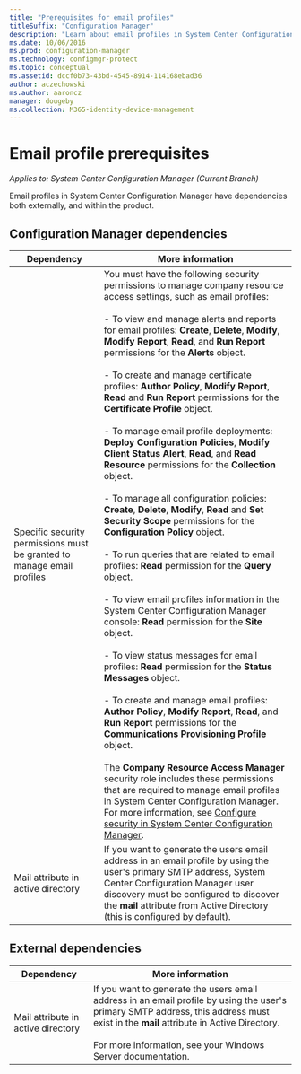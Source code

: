 ```yaml
---
title: "Prerequisites for email profiles"
titleSuffix: "Configuration Manager"
description: "Learn about email profiles in System Center Configuration Manager and their dependencies both externally and within the product."
ms.date: 10/06/2016
ms.prod: configuration-manager
ms.technology: configmgr-protect
ms.topic: conceptual
ms.assetid: dccf0b73-43bd-4545-8914-114168ebad36
author: aczechowski
ms.author: aaroncz
manager: dougeby
ms.collection: M365-identity-device-management
---
```

# Email profile prerequisites

*Applies to: System Center Configuration Manager (Current Branch)*

Email profiles in System Center Configuration Manager have dependencies both externally, and within the product.  

## Configuration Manager dependencies  

|Dependency|More information|  
|----------------|----------------------|  
|Specific security permissions must be granted to manage email profiles|You must have the following security permissions to manage company resource access settings, such as email profiles:<br /><br /> - To view and manage alerts and reports for email profiles: **Create**, **Delete**, **Modify**, **Modify Report**, **Read**, and **Run Report** permissions for the **Alerts** object.<br /><br /> - To create and manage certificate profiles: **Author Policy**, **Modify Report**, **Read** and **Run Report** permissions for the **Certificate Profile** object.<br /><br /> - To manage email profile deployments: **Deploy Configuration Policies**, **Modify Client Status Alert**, **Read**, and **Read Resource** permissions for the **Collection** object.<br /><br /> - To manage all configuration policies: **Create**, **Delete**, **Modify**, **Read** and **Set Security Scope** permissions for the **Configuration Policy** object.<br /><br /> - To run queries that are related to email profiles: **Read** permission for the **Query** object.<br /><br /> - To view email profiles information in the System Center Configuration Manager console: **Read** permission for the **Site** object.<br /><br /> - To view status messages for email profiles: **Read** permission for the **Status Messages** object.<br /><br /> - To create and manage email profiles: **Author Policy**, **Modify Report**, **Read**, and **Run Report** permissions for the **Communications Provisioning Profile** object.<br /><br /> The **Company Resource Access Manager** security role includes these permissions that are required to manage email profiles in System Center Configuration Manager. For more information, see [Configure security in System Center Configuration Manager](../../core/plan-design/security/configure-security.md).|  
|Mail attribute in active directory|If you want to generate the users email address in an email profile by using the user's primary SMTP address, System Center Configuration Manager user discovery must be configured to discover the **mail** attribute from Active Directory (this is configured by default).|  

## External dependencies  

|Dependency|More information|  
|----------------|----------------------|  
|Mail attribute in active directory|If you want to generate the users email address in an email profile by using the user's primary SMTP address, this address must exist in the **mail** attribute in Active Directory.<br /><br /> For more information, see your Windows Server documentation.|
